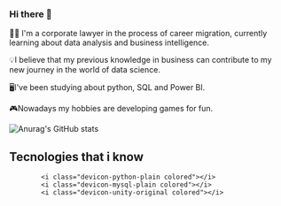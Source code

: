 ### Hi there 👋
🧑‍💼 I'm a corporate lawyer in the process of career migration, currently learning about data analysis and business intelligence.

💡I believe that my previous knowledge in business can contribute to my new journey in the world of data science.

🖥️I've been studying about python, SQL and Power BI.

🎮Nowadays my hobbies are developing games for fun.

![Anurag's GitHub stats](https://github-readme-stats.vercel.app/api?username=AndreLuiz-Cardoso&show_icons=true&theme=transparent)

## Tecnologies that i know
            <i class="devicon-python-plain colored"></i>
            <i class="devicon-mysql-plain colored"></i>
            <i class="devicon-unity-original colored"></i>
          
          
          
